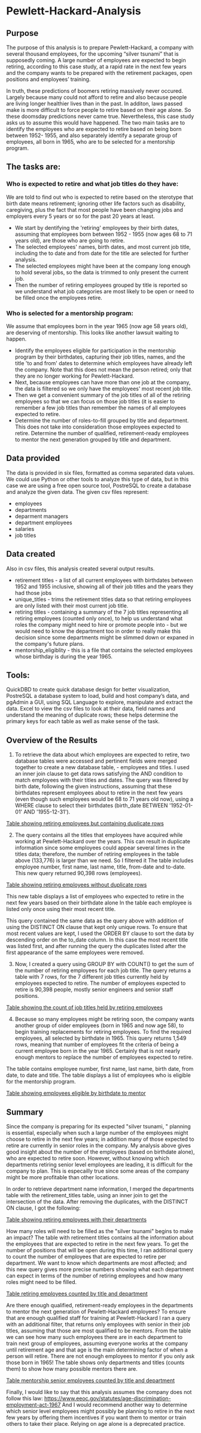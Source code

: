 # Pewlett-Hackard-Analysis
## Purpose
The purpose of this analysis is to prepare Pewlett-Hackard, a company with several thousand employees, for the upcoming “silver tsunami” that is supposedly coming. A large number of employees are expected to begin retiring, according to this case study, at a rapid rate in the next few years and the company wants to be prepared with the retirement packages, open positions and employees’ training. 

In truth, these predictions of boomers retiring massively never occured. Largely because many could not afford to retire and also because people are living longer healthier lives than in the past. In additon, laws passed make is more difficult to force people to retire based on their age alone. So these doomsday predictions never came true. Nevertheless, this case study asks us to assume this would have happened.  The two main tasks are to identify the employees who are expected to retire based on being born between 1952- 1955,  and also separately identify a separate group of employees, all born in 1965, who are to be selected for a mentorship program. 

## The tasks are:

### Who is expected to retire and what job titles do they have: 
We are told to find out who is expected to retire based on the sterotype that birth date means retirement; ignoring other life factors such as disability, caregiving, plus the fact that most people have been changing jobs and employers every 5 years or so for the past 20 years at least.
* We start by dentifying the 'retiring' employees by their birth dates, assuming that employees born between 1952 - 1955 (now ages 68 to 71 years old), are those who are going to retire. 
* The selected employees' names, birth dates, and most current job title, including the to date and from date for the title are selected for further analysis.
* The selected employees might have been at the company long enough to hold several jobs, so the data is trimmed to only present the current job.
* Then the number of retiring employees grouped by title is reported so we understand what job categories are most likely to be open or need to be filled once the employees retire.

### Who is selected for a mentorship program: 
We assume that employees born in the year 1965 (now age 58 years old), are deserving of mentorship. This looks like another lawsuit waiting to happen.
* Identify the employees eligible for participation in the mentorship program by their birthdates, capturing their job titles, names, and the title 'to and from' dates to determine which employees have already left the company. Note that this does not mean the person retired; only that they are no longer working for Pewlett-Hackard.
* Next, because employees can have more than one job at the company, the data is filtered so we only have the employees' most recent job title. 
* Then we get a convenient summary of the job titles of all of the retiring employees so that we can focus on those job titles (it is easier to remember a few job titles than remember the names of all employees expected to retire.
* Determine the number of roles-to-fill grouped by title and department. This does not take into consideration those employees expected to retire.
Determine the number of qualified, retirement-ready employees to mentor the next generation grouped by title and department.

## Data provided
The data is provided in six files, formatted as comma separated data values. We could use Python or other tools to analyze this type of data, but in this case we are using a free open source tool, PostreSQL to create a database and analyze the given data. The given csv files represent:
* employees
* departments
* deparment managers
* department employees
* salaries
* job titles

## Data created
Also in csv files, this analysis created several output results.
* retirement titles - a list of all current employees with birthdates between 1952 and 1955 inclusive, showing all of their job titles and the years they had those jobs
* unique_titles - trims the retirement titles data so that retiring employees are only listed with their most current job title.
* retiring titles - containing a summary of the 7 job titles representing all retiring employees (counted only once), to help us understand what roles the company might need to hire or promote people into - but we would need to know the department too in order to really make this decision since some departments might be slimmed down or expaned in the company's future plans.
* mentorship_eligiblity - this is a file that contains the selected employees whose birthday is during the year 1965. 

## Tools:
QuickDBD to create quick database design for better visualization,
PostreSQL a database system to load, build and host company’s data, and
pgAdmin a GUI, using SQL Language to explore, manipulate and extract the data.
Excel to view the csv files to look at their data, field names and understand the meaning of duplicate rows; these helps determine the primary keys for each table as well as make sense of the task.

## Overview of the Results

1. To retrieve the data about which employees are expected to retire, two database tables were accessed and pertinent fields were merged together to create a new database table,  - employees and titles. I used an inner join clause to get data rows satisfying the AND condition to match employees with their titles and dates. The query was filtered by birth date, following the given instructions, assuming that these birthdates represent employees about to retire in the next few years (even though such employees would be 68 to 71 years old now),  using a WHERE clause to select their birthdates (birth_date BETWEEN '1952-01-01' AND '1955-12-31').

  [Table showing retiring employees but containing duplicate rows](Queries/retirement_titles.PNG)

2. The query contains all the titles that employees have acquired while working at Pewlett-Hackard over the years. This can result in duplicate information since some employees could appear several times in the titles data; therefore, the number of retiring employees in the table above (133,776) is larger than we need.  So I filtered it The table includes employee number, first name, last name, title, from-date and to-date. This new query returned 90,398 rows (employees).

 [Table showing retiring employees without duplicate rows](Queries/unique_titles.PNG) 

This new table displays a list of employees who expected to retire in the next few years based on their birthdate alone
In the table each employee is listed only once using their most recent title.

This query contained the same data as the query above with addition of using the DISTINCT ON clause that kept only unique rows. To ensure that most recent values are kept, I used the ORDER BY clause to sort the data by descending order on the to_date column. In this case the most recent title was listed first, and after running the query the duplicates listed after the first appearance of the same employees were removed.

3. Now, I created a query using GROUP BY with COUNT() to get the sum of the number of retiring employees for each job title. The query returns a table with 7 rows, for the 7 different job titles currently held by employees expected to retire.   The number of employees expected to retire is 90,398 people, mostly senior engineers and senior staff positions.

[Table showing the count of job titles held by retiring employees ](Queries/retiring_titles.PNG) 

4. Because so many employees might be retiring soon, the company wants another group of older employees (born in 1965 and now age 58), to begin training replacements for retiring employees.  To find the required employees, all selected by birthdate in 1965. This query returns 1,549 rows, meaning that number of employees fit the criteria of being a current employee born in the year 1965. Certainly that is not nearly enough mentors to replace the number of employees expected to retire.  

The table contains employee number, first name, last name, birth date, from date, to date and title.
The table displays a list of employees who is eligible for the mentorship program.

[Table showing employees eligible by birthdate to mentor ](Queries/mentorship_eligiblity.PNG ) 


## Summary
Since the company is preparing for its expected "silver tsunami, " planning is essential, especially when such a large number of the employees might choose to retire in the next few years; in addition many of those expected to retire are currently in senior roles in the company. My analysis above gives good insight about the number of the employees (based on birthdate alone), who are expected to retire soon. However, without knowing which departments retiring senior level employees are leading, it is difficult for the company to plan. This is especailly true since some areas of the company might be more profitable than other locations. 

In order to retrieve department name information, I merged the departments table with the retirement_titles table, using an inner join to get the intersection of the data. After removing the duplicates, with the DISTINCT ON clause, I got the following: 

[Table showing retiring employees with their departments ](Queries/dept_retiring_titles.png) 


How many roles will need to be filled as the "silver tsunami" begins to make an impact?
The table with retirement titles contains all the information about the employees that are expected to retire in the next few years. To get the number of positions that will be open during this time, I ran additional query to count the number of employees that are expected to retire per department. We want to know which departments are most affected; and this new query gives more precise numbers showing what each department can expect in terms of the number of retiring employees and how many roles might need to be filled.


[Table retiring employees counted by title and department](Queries/dept_titles_count.png) 


Are there enough qualified, retirement-ready employees in the departments to mentor the next generation of Pewlett-Hackard employees?
To ensure that are enough qualified staff for training at Pewlett-Hackard I ran a query with an additional filter, that returns only employees with senior in their job titles, assuming that those are most qualified to be mentors. From the table we can see how many such employees there are in each department to train next group of employees, assuming everyone works at the company until retirement age and that age is the main determining factor of when a person will retire. There are not enough employees to mentor if you only ask those born in 1965! The table shows only departments and titles (counts them) to show how many possible mentors there are.

[Table mentorship senior employees counted by title and department](Queries/dept_senior_count.png) 


Finally, I would like to say that this analysis assumes the company does not follow this law: https://www.eeoc.gov/statutes/age-discrimination-employment-act-1967
And I would recommend another way to determine which senior level employees might possibly be planning to retire in the next few years by offering them incentives if you want them to mentor or train others to take their place. Relying on age alone is a deprecated practice.

